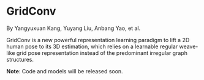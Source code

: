 # GridConv

By Yangyuxuan Kang, Yuyang Liu, Anbang Yao, et al.

GridConv is a new powerful representation learning paradigm to lift a 2D human pose to its 3D estimation, which relies on a learnable regular weave-like grid pose representation instead of the predominant irregular graph structures.

**Note**: Code and models will be released soon.

